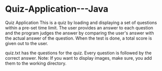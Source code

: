 # Quiz-Application---Java
Quiz Application
This is a quiz by loading and displaying a set of questions within a pre-set time limit. The user provides an answer to each question and the program judges the answer by comparing the user's answer with the actual answer of the question. When the test is done, a total score is given out to the user.

quiz.txt has the questions for the quiz. Every question is followed by the correct answer. 
Note: If you want to display images, make sure, you add them to the working directory.
